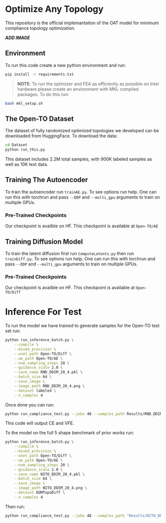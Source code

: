 # Optimize Any Topology
This repository is the official implemantation of the OAT model for minimum compliance topology optimization.

***ADD IMAGE***

## Environment
To run this code create a new python environment and run:

```bash
pip install -r requirements.txt
```

> **NOTE**: To run the optimizer and FEA as efficiently as possible on Intel hardware please create an environment with MKL complied packages. To do this run:
```bash
bash mkl_setup.sh
```

## The Open-TO Dataset
The dataset of fully randomized optimized topologies we developed can be downloaded from HuggingFace. To download the data:

```bash
cd Dataset
python run_this.py
```

This dataset includes 2.2M total samples, with 900K labeled samples as well as 10K test data.

## Training The Autoencoder
To train the autoencoder run `trainAE.py`. To see options run help. One can run this with torchrun and pass `--DDP` and `--multi_gpu` arguments to train on multiple GPUs.

### Pre-Trained Checkpoints
Our checkpoint is availble on HF. This checkpoint is available at `Open-TO/AE`

## Training Diffusion Model
To train the latent diffusion first run `ComputeLatents.py` then run `trainDiff.py`. To see options run help. One can run this with torchrun and pass `--DDP` and `--multi_gpu` arguments to train on multiple GPUs.

### Pre-Trained Checkpoints
Our checkpoint is availble on HF. This checkpoint is available at `Open-TO/Diff`

# Inference For Test
To run the model we have trained to generate samples for the Open-TO test set run:

```bash
python run_inference_batch.py \
    --compile \
    --mixed_precision \
    --unet_path Open-TO/Diff \
    --ae_path Open-TO/AE \
    --num_sampling_steps 20 \
    --guidance_scale 2.0 \
    --save_name RND_DDIM_20_4.pkl \
    --batch_size 64 \
    --save_image \
    --image_path RND_DDIM_20_4.png \
    --dataset labeled \
    --n_samples 4
```

Once done you can run:

```bash
python run_compliance_test.py --jobs 48 --samples_path Results/RND_DDIM_20_4.pkl --save_name "RND_DDIM_20_4.pkl" --post_opt --dataset labeled
```

This code will output CE and VFE.

To the model on the full 5 shape benchmark of prior works run:

```bash
python run_inference_batch.py \
    --compile \
    --mixed_precision \
    --unet_path Open-TO/Diff \
    --ae_path Open-TO/AE \
    --num_sampling_steps 20 \
    --guidance_scale 2.0 \
    --save_name NITO_DDIM_20_4.pkl \
    --batch_size 64 \
    --save_image \
    --image_path NITO_DDIM_20_4.png \
    --dataset DOMTopoDiff \
    --n_samples 4
```

Then run:

```bash
python run_compliance_test.py --jobs 48 --samples_path "Results/NITO_DDIM_20_4.pkl" --save_name "NITO_DDIM_20_4.pkl" --post_opt
```